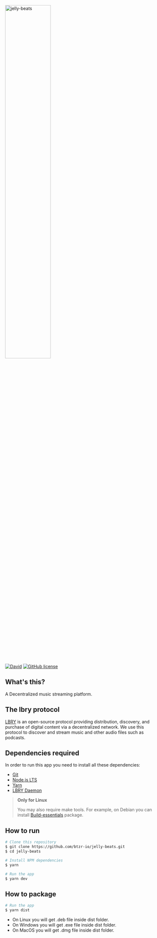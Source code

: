 <img src="https://user-images.githubusercontent.com/39308480/43605302-e794780c-9665-11e8-9e25-7abefc7a3092.png" alt="jelly-beats" width="54%">

 [![David](https://img.shields.io/david/btzr-io/jelly-beats.svg?style=flat-square)](https://david-dm.org/btzr-io/jelly-beats)
 [![GitHub license](https://img.shields.io/github/license/btzr-io/jelly-beats.svg?style=flat-square)](https://github.com/btzr-io/electron-preact-app/blob/master/LICENSE)
 

## What's this?

A Decentralized music streaming platform.


## The lbry protocol

[LBRY](https://github.com/lbryio/lbry) is an open-source protocol providing distribution, discovery, and purchase of digital content via a decentralized network. We use this protocol to discover and stream music and other audio files such as podcasts.


## Dependencies required

In order to run this app you need to install all these dependencies:
- [Git](https://git-scm.com/)
- [Node.js LTS](https://nodejs.org/) 
- [Yarn](https://yarnpkg.com/)
- [LBRY Daemon](https://github.com/lbryio/lbry)


 > **Only for Linux**
 >
 > You may also require make tools. For example, on Debian you can install [Build-essentials](https://packages.debian.org/stretch/build-essential) package.


## How to run
```sh
# Clone this repository
$ git clone https://github.com/btzr-io/jelly-beats.git
$ cd jelly-beats

# Install NPM dependencies
$ yarn

# Run the app
$ yarn dev
```

## How to package
```sh
# Run the app
$ yarn dist
```

- On Linux you will get .deb file inside dist folder.
- On Windows you will get .exe file inside dist folder.
- On MacOS you will get .dmg file inside dist folder.
